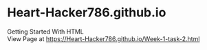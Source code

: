 # Heart-Hacker786.github.io
Getting Started With HTML <br>
View Page at https://Heart-Hacker786.github.io/Week-1-task-2.html
